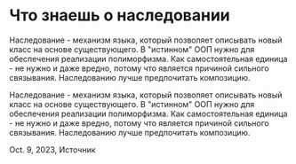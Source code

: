 # Что знаешь о наследовании

Наследование - механизм языка, который позволяет описывать новый класс на основе существующего. В "истинном" ООП нужно для обеспечения реализации полиморфизма. Как самостоятельная единица - не нужно и даже вредно, потому что является причиной сильного связывания. Наследованию лучше предпочитать композицию.

Наследование - механизм языка, который позволяет описывать новый класс на основе существующего. В "истинном" ООП нужно для обеспечения реализации полиморфизма. Как самостоятельная единица - не нужно и даже вредно, потому что является причиной сильного связывания. Наследованию лучше предпочитать композицию.

Oct. 9, 2023, Источник

